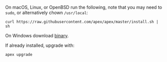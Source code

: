 
On macOS, Linux, or OpenBSD run the following, note that you may need to `sudo`, or
alternatively chown `/usr/local`:

```
curl https://raw.githubusercontent.com/apex/apex/master/install.sh | sh
```

On Windows download [binary](https://github.com/apex/apex/releases).

If already installed, upgrade with:

```
apex upgrade
```
